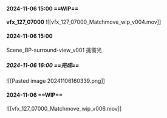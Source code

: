 #### 2024-11-06 15:00 ==WIP==
**vfx_127_07000**
![[vfx_127_07000_Matchmove_wip_v004.mov]]

#### 2024-11-06 15:00 
Scene_BP-surround-view_v001 挑窗光
##### 2024-11-06 16:00 ==完成==
![[Pasted image 20241106160339.png]]

#### 2024-11-06 ==WIP==
![[vfx_127_07000_Matchmove_wip_v006.mov]]